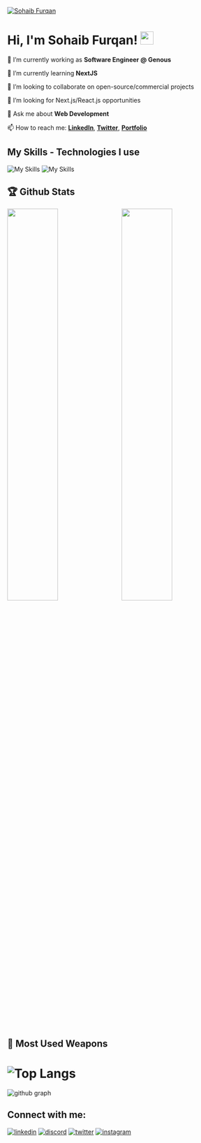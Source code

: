 [![Sohaib Furqan](https://utfs.io/f/32090036-16fb-48d9-8443-8cbf2d043075-olh0em.png)](https://sohaibfurqan.com)

# Hi, I'm Sohaib Furqan! <img src="https://raw.githubusercontent.com/MartinHeinz/MartinHeinz/master/wave.gif" width="30px" height="30px">

🔭 I’m currently working as **Software Engineer @ Genous**

🌱 I’m currently learning **NextJS**

👯 I’m looking to collaborate on open-source/commercial projects

🤔 I’m looking for Next.js/React.js opportunities

💬 Ask me about **Web Development**

📫 How to reach me: **[LinkedIn](https://www.linkedin.com/in/sohaibfurqan/)**, **[Twitter](https://twitter.com/sohaibfurqan_)**, **[Portfolio](https://sohaibfurqan.com/contact)**

## My Skills - Technologies I use

![My Skills](https://skillicons.dev/icons?i=js,ts,react,next,redux,tailwind,materialui,nodejs,expressjs,mongodb,git,github,vercel)
![My Skills](https://skillicons.dev/icons?i=html,css,supabase,sass,heroku,mysql,bootstrap,vscode,bash,figma,threejs,graphql,jest)

## 🏆 Github Stats

<img  src="https://github-stats-lemon.vercel.app/api?username=sohaibfurqan92&show_icons=true&hide_border=true&theme=tokyonight" width="48%" align="right" >
<img  src="https://github-readme-streak-stats.herokuapp.com/?user=sohaibfurqan92&theme=tokyonight" width="48%" >

## 🌟 Most Used Weapons

# ![Top Langs](https://github-readme-stats.vercel.app/api/top-langs?username=sohaibfurqan92&show_icons=true&locale=en&layout=compact&theme=tokyonight)
![github graph](https://github-readme-activity-graph.vercel.app/graph?username=sohaibfurqan92&theme=react-dark)

## Connect with me:

[![linkedin](https://skillicons.dev/icons?i=linkedin)](https://linkedin.com/in/sohaibfurqan/)
[![discord](https://skillicons.dev/icons?i=discord)](https://discord.com/users/sohaibfurqan)
[![twitter](https://skillicons.dev/icons?i=twitter)](https://twitter.com/sohaibfurqan_)
[![instagram](https://skillicons.dev/icons?i=instagram)](https://instagram.com/sohaibfurqan_)
